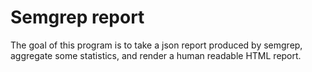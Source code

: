 # Semgrep report

The goal of this program is to take a json report produced by semgrep,
aggregate some statistics, and render a human readable HTML report.
